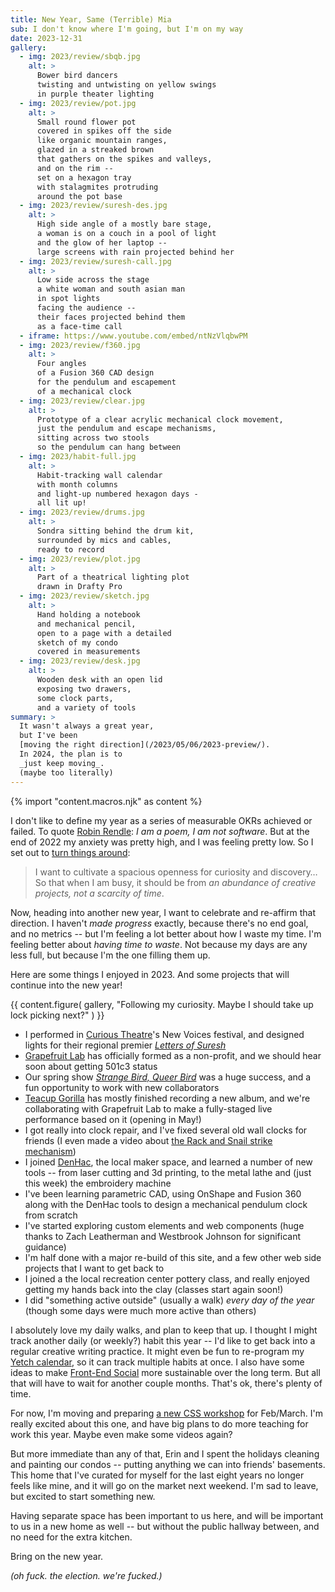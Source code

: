 ```yaml
---
title: New Year, Same (Terrible) Mia
sub: I don't know where I'm going, but I'm on my way
date: 2023-12-31
gallery:
  - img: 2023/review/sbqb.jpg
    alt: >
      Bower bird dancers
      twisting and untwisting on yellow swings
      in purple theater lighting
  - img: 2023/review/pot.jpg
    alt: >
      Small round flower pot
      covered in spikes off the side
      like organic mountain ranges,
      glazed in a streaked brown
      that gathers on the spikes and valleys,
      and on the rim --
      set on a hexagon tray
      with stalagmites protruding
      around the pot base
  - img: 2023/review/suresh-des.jpg
    alt: >
      High side angle of a mostly bare stage,
      a woman is on a couch in a pool of light
      and the glow of her laptop --
      large screens with rain projected behind her
  - img: 2023/review/suresh-call.jpg
    alt: >
      Low side across the stage
      a white woman and south asian man
      in spot lights
      facing the audience --
      their faces projected behind them
      as a face-time call
  - iframe: https://www.youtube.com/embed/ntNzVlqbwPM
  - img: 2023/review/f360.jpg
    alt: >
      Four angles
      of a Fusion 360 CAD design
      for the pendulum and escapement
      of a mechanical clock
  - img: 2023/review/clear.jpg
    alt: >
      Prototype of a clear acrylic mechanical clock movement,
      just the pendulum and escape mechanisms,
      sitting across two stools
      so the pendulum can hang between
  - img: 2023/habit-full.jpg
    alt: >
      Habit-tracking wall calendar
      with month columns
      and light-up numbered hexagon days -
      all lit up!
  - img: 2023/review/drums.jpg
    alt: >
      Sondra sitting behind the drum kit,
      surrounded by mics and cables,
      ready to record
  - img: 2023/review/plot.jpg
    alt: >
      Part of a theatrical lighting plot
      drawn in Drafty Pro
  - img: 2023/review/sketch.jpg
    alt: >
      Hand holding a notebook
      and mechanical pencil,
      open to a page with a detailed
      sketch of my condo
      covered in measurements
  - img: 2023/review/desk.jpg
    alt: >
      Wooden desk with an open lid
      exposing two drawers,
      some clock parts,
      and a variety of tools
summary: >
  It wasn't always a great year,
  but I've been
  [moving the right direction](/2023/05/06/2023-preview/).
  In 2024, the plan is to
  _just keep moving_.
  (maybe too literally)
---
```

{% import "content.macros.njk" as content %}

I don't like to define my year
as a series of measurable OKRs
achieved or failed.
To quote [Robin Rendle](https://robinrendle.com/notes/i-am-a-poem-i-am-not-software/):
_I am a poem, I am not software_.
But at the end of 2022
my anxiety was pretty high,
and I was feeling pretty low.
So I set out to
[turn things around](/2023/05/06/2023-preview/):

> I want to cultivate a spacious openness
> for curiosity and discovery…
> So that when I am busy,
> it should be from
> _an abundance of creative projects,
> not a scarcity of time_.

Now, heading into another new year,
I want to celebrate and re-affirm that direction.
I haven't _made progress_ exactly,
because there's no end goal,
and no metrics --
but I'm feeling a lot better
about how I waste my time.
I'm feeling better about
_having time to waste_.
Not because my days are any less full,
but because I'm the one filling them up.

Here are some things I enjoyed in 2023.
And some projects that will continue
into the new year!

{{ content.figure(
  gallery,
  "Following my curiosity. Maybe I should take up lock picking next?"
) }}

- I performed in [Curious Theatre](https://www.curioustheatre.org/)'s
  New Voices festival,
  and designed lights for
  their regional premier
  [_Letters of Suresh_](https://www.curioustheatre.org/event/lettersofsuresh/)
- [Grapefruit Lab](https://grapefruitlab.com)
  has officially formed as a non-profit,
  and we should hear soon about getting 501c3 status
- Our spring show
  [_Strange Bird, Queer Bird_](https://grapefruitlab.com/shows/queer-bird/)
  was a huge success,
  and a fun opportunity to work with new collaborators
- [Teacup Gorilla](https://teacupgorilla.com)
  has mostly finished recording a new album,
  and we're collaborating with Grapefruit Lab
  to make a fully-staged live performance
  based on it (opening in May!)
- I got really into clock repair,
  and I've fixed several old wall clocks
  for friends
  (I even made a video about
  [the Rack and Snail strike mechanism](https://www.youtube.com/watch?v=ntNzVlqbwPM&t=198s))
- I joined [DenHac](https://denhac.org/),
  the local maker space,
  and learned a number of new tools --
  from laser cutting and 3d printing,
  to the metal lathe and
  (just this week)
  the embroidery machine
- I've been learning parametric CAD,
  using OnShape and Fusion 360
  along with the DenHac tools
  to design a mechanical pendulum clock
  from scratch
- I've started exploring
  custom elements and web components
  (huge thanks to Zach Leatherman
  and Westbrook Johnson for significant guidance)
- I'm half done with a major re-build of this site,
  and a few other web side projects
  that I want to get back to
- I joined a the local recreation center
  pottery class,
  and really enjoyed getting my hands
  back into the clay
  (classes start again soon!)
- I did "something active outside"
  (usually a walk) _every day of the year_
  (though some days were much more active than others)

I absolutely love my daily walks,
and plan to keep that up.
I thought I might track another daily
(or weekly?) habit this year --
I'd like to get back into
a regular creative writing practice.
It might even be fun to re-program
my [Yetch calendar](https://yetch.store/products/every-day-goal-calendar),
so it can track multiple habits at once.
I also have some ideas to make
[Front-End Social](https://front-end.social/)
more sustainable
over the long term.
But all that will have to wait
for another couple months.
That's ok,
there's plenty of time.

For now, I'm moving
and preparing
[a new CSS workshop](https://smashingconf.com/online-workshops/workshops/modern-css-miriam-suzanne/) for Feb/March.
I'm really excited about this one,
and have big plans
to do more teaching for work this year.
Maybe even make some videos again?

But more immediate
than any of that,
Erin and I spent the holidays
cleaning and painting our condos --
putting anything we can into
friends' basements.
This home that I've curated for myself
for the last eight years
no longer feels like mine,
and it will go on the market next weekend.
I'm sad to leave,
but excited to start something new.

Having separate space
has been important to us here,
and will be important to us
in a new home as well --
but without the public hallway between,
and no need for the extra kitchen.

Bring on the new year.

_(oh fuck. the election. we're fucked.)_
